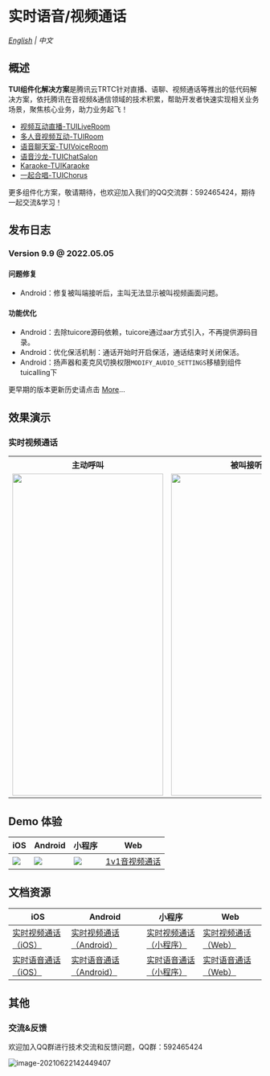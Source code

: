 
# 实时语音/视频通话

_[English](README.en.md) | 中文_

## 概述

**TUI组件化解决方案**是腾讯云TRTC针对直播、语聊、视频通话等推出的低代码解决方案，依托腾讯在音视频&通信领域的技术积累，帮助开发者快速实现相关业务场景，聚焦核心业务，助力业务起飞！

- [视频互动直播-TUILiveRoom](https://github.com/tencentyun/TUILiveRoom/)
- [多人音视频互动-TUIRoom](https://github.com/tencentyun/TUIRoom/)
- [语音聊天室-TUIVoiceRoom](https://github.com/tencentyun/TUIVoiceRoom/)
- [语音沙龙-TUIChatSalon](https://github.com/tencentyun/TUIChatSalon/)
- [Karaoke-TUIKaraoke](https://github.com/tencentyun/TUIKaraoke/)
- [一起合唱-TUIChorus](https://github.com/tencentyun/TUIChorus/)

更多组件化方案，敬请期待，也欢迎加入我们的QQ交流群：592465424，期待一起交流&学习！

## 发布日志
### Version 9.9 @ 2022.05.05
#### 问题修复
- Android：修复被叫端接听后，主叫无法显示被叫视频画面问题。
#### 功能优化
- Android：去除tuicore源码依赖，tuicore通过aar方式引入，不再提供源码目录。
- Android：优化保活机制：通话开始时开启保活，通话结束时关闭保活。
- Android：扬声器和麦克风切换权限`MODIFY_AUDIO_SETTINGS`移植到组件tuicalling下

更早期的版本更新历史请点击  [More](./ReleaseNote.md)...
## 效果演示

### 实时视频通话

<table>
<tr>
   <th>主动呼叫</th>
   <th>被叫接听</th>
 </tr>
<tr>
<td><img src="video1.gif" width="300px" height="640px"/></td>
<td><img src="video2.gif" width="300px" height="640px"/></td>
</tr>
</table>

## Demo 体验

| iOS                           | Android                       | 小程序                         |   Web                         |
| ----------------------------- | ----------------------------- | ----------------------------- | ----------------------------- |
| ![](https://liteav.sdk.qcloud.com/doc/res/trtc/picture/zh-cn/app_download_ios.png) | ![](https://qcloudimg.tencent-cloud.cn/raw/1027a02e38ae4aeb1ec9ef17ac1a953d.png) | ![](https://web.sdk.qcloud.com/component/miniApp/QRcode/tencentTRTC.jpg) |  [1v1音视频通话](https://web.sdk.qcloud.com/component/trtccalling/demo/web/latest/index.html#/login) |

## 文档资源

| iOS                           | Android                       | 小程序                         |   Web                         |
| ----------------------------- | ----------------------------- | ----------------------------- | ----------------------------- |
| [实时视频通话（iOS）](https://cloud.tencent.com/document/product/647/42044) | [实时视频通话（Android）](https://cloud.tencent.com/document/product/647/42045) |  [实时视频通话（小程序）](https://cloud.tencent.com/document/product/647/49379) |  [实时视频通话（Web）](https://cloud.tencent.com/document/product/647/49789) |
| [实时语音通话（iOS）](https://cloud.tencent.com/document/product/647/42046) | [实时语音通话（Android）](https://cloud.tencent.com/document/product/647/42047) | [实时语音通话（小程序）](https://cloud.tencent.com/document/product/647/49363) |  [实时语音通话（Web）](https://cloud.tencent.com/document/product/647/49795) |

## 其他

### 交流&反馈

欢迎加入QQ群进行技术交流和反馈问题，QQ群：592465424

![image-20210622142449407](https://main.qcloudimg.com/raw/1ea3ab1ff36d37c889f4140499585a4a.png)
